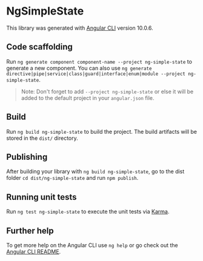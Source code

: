 # NgSimpleState

This library was generated with [Angular CLI](https://github.com/angular/angular-cli) version 10.0.6.

## Code scaffolding

Run `ng generate component component-name --project ng-simple-state` to generate a new component. You can also use `ng generate directive|pipe|service|class|guard|interface|enum|module --project ng-simple-state`.
> Note: Don't forget to add `--project ng-simple-state` or else it will be added to the default project in your `angular.json` file. 

## Build

Run `ng build ng-simple-state` to build the project. The build artifacts will be stored in the `dist/` directory.

## Publishing

After building your library with `ng build ng-simple-state`, go to the dist folder `cd dist/ng-simple-state` and run `npm publish`.

## Running unit tests

Run `ng test ng-simple-state` to execute the unit tests via [Karma](https://karma-runner.github.io).

## Further help

To get more help on the Angular CLI use `ng help` or go check out the [Angular CLI README](https://github.com/angular/angular-cli/blob/master/README.md).
